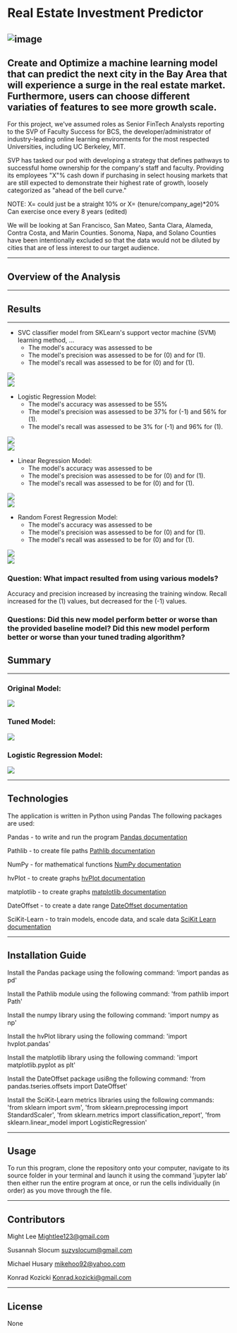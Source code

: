 # Real Estate Investment Predictor
   ![image](https://user-images.githubusercontent.com/75819421/115457352-460a7e00-a1d9-11eb-91d9-0efd9641e609.png)
---

## Create and Optimize a machine learning model that can predict the next city in the Bay Area that will experience a surge in the real estate market. Furthermore, users can choose different variaties of features to see more growth scale.

For this project, we've assumed roles as Senior FinTech Analysts reporting to the SVP of Faculty Success for BCS, the developer/administrator of industry-leading online learning environments for the most respected Universities, including UC Berkeley, MIT.

SVP has tasked our pod with developing a strategy that defines pathways to successful home ownership for the company's staff and faculty.
Providing its employees "X"% cash down if purchasing in select housing markets that are still expected to demonstrate their highest rate of growth, loosely categorized as "ahead of the bell curve."

NOTE: X= could just be a straight 10%
      or
      X= (tenure/company_age)*20%
      Can exercise once every 8 years (edited) 

We will be looking at San Francisco, San Mateo, Santa Clara, Alameda, Contra Costa, and Marin Counties. Sonoma, Napa, and Solano Counties have been intentionally excluded so that the data would not be diluted by cities that are of less interest to our target audience.

---

## Overview of the Analysis
---
  

## Results
---

* SVC classifier model from SKLearn's support vector machine (SVM) learning method, ...
  * The model's accuracy was assessed to be 
  * The model's precision was assessed to be  for (0) and  for (1).
  * The model's recall was assessed to be  for (0) and  for (1).

![](/Images/.jpg)    
![](/Images/.jpg)


* Logistic Regression Model:
  * The model's accuracy was assessed to be 55%
  * The model's precision was assessed to be 37% for (-1) and 56% for (1).
  * The model's recall was assessed to be 3% for (-1) and 96% for (1).

![](/Images/.jpg)    
![](/Images/.jpg)


* Linear Regression Model:
  * The model's accuracy was assessed to be 
  * The model's precision was assessed to be  for (0) and  for (1).
  * The model's recall was assessed to be  for (0) and  for (1).

![](/Images/.jpg)    
![](/Images/.jpg)

* Random Forest Regression Model:
  * The model's accuracy was assessed to be 
  * The model's precision was assessed to be  for (0) and  for (1).
  * The model's recall was assessed to be  for (0) and  for (1).

![](/Images/.jpg)    
![](/Images/.jpg)
    
### Question: What impact resulted from using various models?

  Accuracy and precision increased by increasing the training window. Recall increased for the (1) values, but decreased for the (-1) values.
  

### Questions: Did this new model perform better or worse than the provided baseline model? Did this new model perform better or worse than your tuned trading algorithm?

  
## Summary
---

### Original Model:
![](/Images/.jpg)    

### Tuned Model:
![](/Images/.jpg)    

### Logistic Regression Model:
![](/Images/.jpg)    

---

## Technologies

The application is written in Python using Pandas
The following packages are used:

Pandas - to write and run the program [Pandas documentation](https://pandas.pydata.org/docs/)

Pathlib - to create file paths [Pathlib documentation](https://docs.python.org/3/library/pathlib.html)

NumPy - for mathematical functions [NumPy documentation](https://numpy.org/doc/)

hvPlot - to create graphs [hvPlot documentation](https://hvplot.holoviz.org/)

matplotlib - to create graphs [matplotlib documentation](https://matplotlib.org/stable/contents.html)

DateOffset - to create a date range [DateOffset documentation](https://pandas.pydata.org/docs/reference/api/pandas.tseries.offsets.DateOffset.html)

SciKit-Learn - to train models, encode data, and scale data [SciKit Learn documentation](https://scikit-learn.org/0.21/documentation.html)


---

## Installation Guide

Install the Pandas package using the following command: 'import pandas as pd'

Install the Pathlib module using the following command: 'from pathlib import Path'

Install the numpy library using the following command: 'import numpy as np'

Install the hvPlot library using the following command: 'import hvplot.pandas'

Install the matplotlib library using the following command: 'import matplotlib.pyplot as plt'

Install the DateOffset package usi8ng the following command: 'from pandas.tseries.offsets import DateOffset'

Install the SciKit-Learn metrics libraries using the following commands: 'from sklearn import svm', 'from sklearn.preprocessing import StandardScaler', 'from sklearn.metrics import classification_report', 'from sklearn.linear_model import LogisticRegression'


--- 

## Usage

To run this program, clone the repository onto your computer, navigate to its source folder in your terminal and launch it using the command 'jupyter lab' then either run the entire program at once, or run the cells individually (in order) as you move through the file.

---

## Contributors

Might Lee
Mightlee123@gmail.com

Susannah Slocum 
suzyslocum@gmail.com

Michael Husary
mikehoo92@yahoo.com

Konrad Kozicki
Konrad.kozicki@gmail.com

---

## License

None
